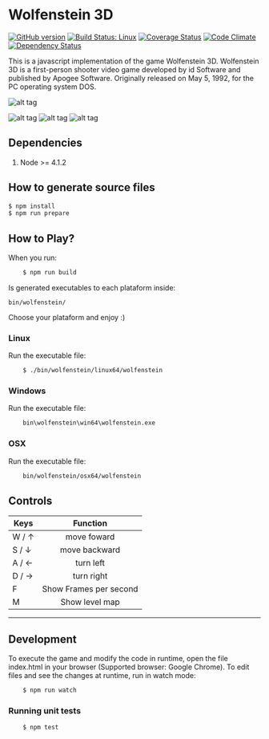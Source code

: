 # Wolfenstein 3D
[![GitHub version](https://badge.fury.io/gh/madureira%2Fwolfenstein.svg)](http://badge.fury.io/gh/madureira%2Fwolfenstein) [![Build Status: Linux](https://travis-ci.org/madureira/wolfenstein.svg)](https://travis-ci.org/madureira/wolfenstein) [![Coverage Status](https://coveralls.io/repos/madureira/wolfenstein/badge.png)](https://coveralls.io/r/madureira/wolfenstein) [![Code Climate](https://codeclimate.com/github/madureira/wolfenstein/badges/gpa.svg)](https://codeclimate.com/github/madureira/wolfenstein) [![Dependency Status](https://www.versioneye.com/user/projects/549fa2c46b1b81d16a000b65/badge.svg?style=flat)](https://www.versioneye.com/user/projects/549fa2c46b1b81d16a000b65)

This is a javascript implementation of the game Wolfenstein 3D.
Wolfenstein 3D is a first-person shooter video game developed by id Software and published by Apogee Software.
Originally released on May 5, 1992, for the PC operating system DOS.

![alt tag](https://raw.github.com/madureira/wolfenstein/master/src/resources/icons/github-logo.jpg)

![alt tag](https://raw.github.com/madureira/wolfenstein/master/src/resources/icons/screenshot_01.png) ![alt tag](https://raw.github.com/madureira/wolfenstein/master/src/resources/icons/screenshot_02.png) ![alt tag](https://raw.github.com/madureira/wolfenstein/master/src/resources/icons/screenshot_03.png)


## Dependencies
1. Node >= 4.1.2


## How to generate source files
```sh
$ npm install
$ npm run prepare
```


## How to Play?
When you run:
```sh
    $ npm run build
```
Is generated executables to each plataform inside:
```
bin/wolfenstein/
```
Choose your plataform and enjoy :)


### Linux
Run the executable file:
```sh
    $ ./bin/wolfenstein/linux64/wolfenstein
```


### Windows
Run the executable file:
```sh
    bin\wolfenstein\win64\wolfenstein.exe
```


### OSX
Run the executable file:
```sh
    bin/wolfenstein/osx64/wolfenstein
```


## Controls
| Keys          | Function                |
| ------------- |:-----------------------:|
| W / ↑         | move foward             |
| S / ↓         | move backward           |
| A / ←         | turn left               |
| D / →         | turn right              |
| F             | Show Frames per second  |
| M             | Show level map          |

---

## Development
To execute the game and modify the code in runtime, open the file index.html in your browser (Supported browser: Google Chrome).
To edit files and see the changes at runtime, run in watch mode:
```sh
    $ npm run watch
```

### Running unit tests
```sh
    $ npm test
```
